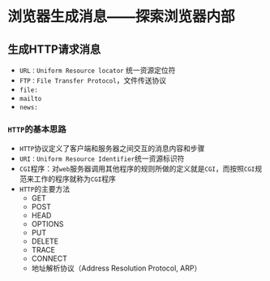 # 浏览器生成消息——探索浏览器内部
## 生成HTTP请求消息
+ `URL：Uniform Resource locator` 统一资源定位符
+ `FTP：File Transfer Protocol`，文件传送协议
+ `file:`
+ `mailto`
+ `news:`
### `HTTP`的基本思路
+ `HTTP`协议定义了客户端和服务器之间交互的消息内容和步骤
+ `URI：Uniform Resource Identifier`统一资源标识符
+ `CGI`程序：对`web`服务器调用其他程序的规则所做的定义就是`CGI`，而按照`CGI`规范来工作的程序就称为`CGI`程序
+ `HTTP`的主要方法
  + GET
  + POST
  + HEAD
  + OPTIONS
  + PUT
  + DELETE
  + TRACE
  + CONNECT
  + 地址解析协议（Address Resolution Protocol, ARP）